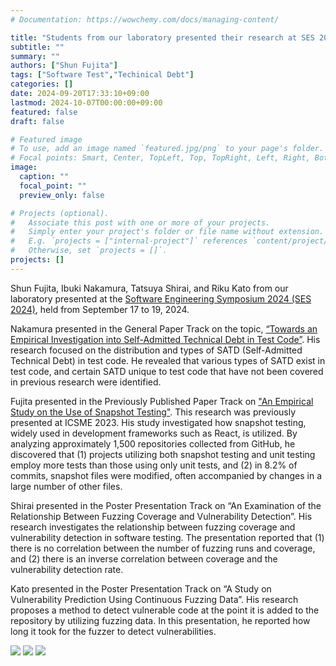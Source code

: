 ```yaml
---
# Documentation: https://wowchemy.com/docs/managing-content/

title: "Students from our laboratory presented their research at SES 2024"
subtitle: ""
summary: ""
authors: ["Shun Fujita"]
tags: ["Software Test","Techinical Debt"]
categories: []
date: 2024-09-20T17:33:10+09:00
lastmod: 2024-10-07T00:00:00+09:00
featured: false
draft: false

# Featured image
# To use, add an image named `featured.jpg/png` to your page's folder.
# Focal points: Smart, Center, TopLeft, Top, TopRight, Left, Right, BottomLeft, Bottom, BottomRight.
image:
  caption: ""
  focal_point: ""
  preview_only: false

# Projects (optional).
#   Associate this post with one or more of your projects.
#   Simply enter your project's folder or file name without extension.
#   E.g. `projects = ["internal-project"]` references `content/project/deep-learning/index.md`.
#   Otherwise, set `projects = []`.
projects: []
---
```

Shun Fujita, Ibuki Nakamura, Tatsuya Shirai, and Riku Kato from our laboratory presented at the [Software Engineering Symposium 2024 (SES 2024)](https://ses.sigse.jp/2024/), held from September 17 to 19, 2024.

Nakamura presented in the General Paper Track on the topic, [“Towards an Empirical Investigation into Self-Admitted Technical Debt in Test Code”](https://ipsj.ixsq.nii.ac.jp/ej/?action=pages_view_main&active_action=repository_view_main_item_detail&item_id=239243&item_no=1&page_id=13&block_id=8). His research focused on the distribution and types of SATD (Self-Admitted Technical Debt) in test code. He revealed that various types of SATD exist in test code, and certain SATD unique to test code that have not been covered in previous research were identified.

Fujita presented in the Previously Published Paper Track on ["An Empirical Study on the Use of Snapshot Testing"](https://ieeexplore.ieee.org/document/10336316). This research was previously presented at ICSME 2023. His study investigated how snapshot testing, widely used in development frameworks such as React, is utilized. By analyzing approximately 1,500 repositories collected from GitHub, he discovered that (1) projects utilizing both snapshot testing and unit testing employ more tests than those using only unit tests, and (2) in 8.2% of commits, snapshot files were modified, often accompanied by changes in a large number of other files.

Shirai presented in the Poster Presentation Track on “An Examination of the Relationship Between Fuzzing Coverage and Vulnerability Detection”. His research investigates the relationship between fuzzing coverage and vulnerability detection in software testing. The presentation reported that (1) there is no correlation between the number of fuzzing runs and coverage, and (2) there is an inverse correlation between coverage and the vulnerability detection rate.

Kato presented in the Poster Presentation Track on “A Study on Vulnerability Prediction Using Continuous Fuzzing Data”. His research proposes a method to detect vulnerable code at the point it is added to the repository by utilizing fuzzing data. In this presentation, he reported how long it took for the fuzzer to detect vulnerabilities.

![](fujita.jpg)
![](kato.jpg)
![](shirai.jpg)
